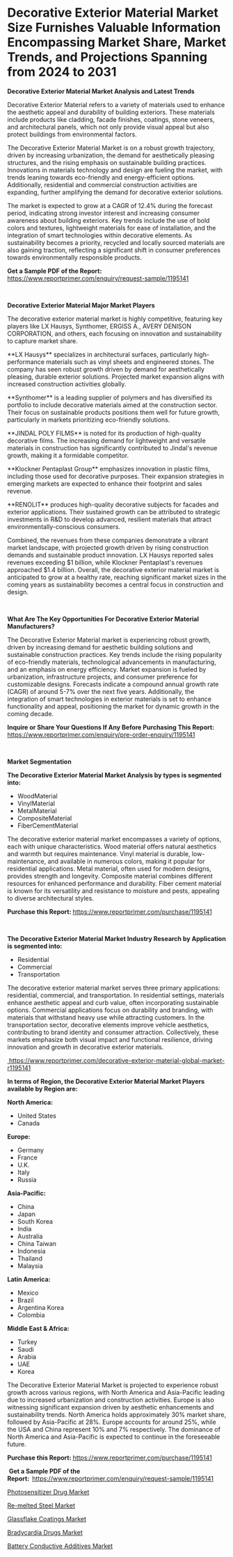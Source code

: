 <p><h1>Decorative Exterior Material Market Size Furnishes Valuable Information Encompassing Market Share, Market Trends, and Projections Spanning from 2024 to 2031</h1></p><p><strong>Decorative Exterior Material Market Analysis and Latest Trends</strong></p>
<p><p>Decorative Exterior Material refers to a variety of materials used to enhance the aesthetic appeal and durability of building exteriors. These materials include products like cladding, facade finishes, coatings, stone veneers, and architectural panels, which not only provide visual appeal but also protect buildings from environmental factors. </p><p>The Decorative Exterior Material Market is on a robust growth trajectory, driven by increasing urbanization, the demand for aesthetically pleasing structures, and the rising emphasis on sustainable building practices. Innovations in materials technology and design are fueling the market, with trends leaning towards eco-friendly and energy-efficient options. Additionally, residential and commercial construction activities are expanding, further amplifying the demand for decorative exterior solutions.</p><p>The market is expected to grow at a CAGR of 12.4% during the forecast period, indicating strong investor interest and increasing consumer awareness about building exteriors. Key trends include the use of bold colors and textures, lightweight materials for ease of installation, and the integration of smart technologies within decorative elements. As sustainability becomes a priority, recycled and locally sourced materials are also gaining traction, reflecting a significant shift in consumer preferences towards environmentally responsible products.</p></p>
<p><strong>Get a Sample PDF of the Report:&nbsp;</strong> <a href="https://www.reportprimer.com/enquiry/request-sample/1195141">https://www.reportprimer.com/enquiry/request-sample/1195141</a></p>
<p>&nbsp;</p>
<p><strong>Decorative Exterior Material Major Market Players</strong></p>
<p><p>The decorative exterior material market is highly competitive, featuring key players like LX Hausys, Synthomer, ERGISS A., AVERY DENISON CORPORATION, and others, each focusing on innovation and sustainability to capture market share. </p><p>**LX Hausys** specializes in architectural surfaces, particularly high-performance materials such as vinyl sheets and engineered stones. The company has seen robust growth driven by demand for aesthetically pleasing, durable exterior solutions. Projected market expansion aligns with increased construction activities globally.</p><p>**Synthomer** is a leading supplier of polymers and has diversified its portfolio to include decorative materials aimed at the construction sector. Their focus on sustainable products positions them well for future growth, particularly in markets prioritizing eco-friendly solutions.</p><p>**JINDAL POLY FILMS** is noted for its production of high-quality decorative films. The increasing demand for lightweight and versatile materials in construction has significantly contributed to Jindal's revenue growth, making it a formidable competitor.</p><p>**Klockner Pentaplast Group** emphasizes innovation in plastic films, including those used for decorative purposes. Their expansion strategies in emerging markets are expected to enhance their footprint and sales revenue.</p><p>**RENOLIT** produces high-quality decorative subjects for facades and exterior applications. Their sustained growth can be attributed to strategic investments in R&D to develop advanced, resilient materials that attract environmentally-conscious consumers.</p><p>Combined, the revenues from these companies demonstrate a vibrant market landscape, with projected growth driven by rising construction demands and sustainable product innovation. LX Hausys reported sales revenues exceeding $1 billion, while Klockner Pentaplast's revenues approached $1.4 billion. Overall, the decorative exterior material market is anticipated to grow at a healthy rate, reaching significant market sizes in the coming years as sustainability becomes a central focus in construction and design.</p></p>
<p>&nbsp;</p>
<p><strong>What Are The Key Opportunities For Decorative Exterior Material Manufacturers?</strong></p>
<p><p>The Decorative Exterior Material market is experiencing robust growth, driven by increasing demand for aesthetic building solutions and sustainable construction practices. Key trends include the rising popularity of eco-friendly materials, technological advancements in manufacturing, and an emphasis on energy efficiency. Market expansion is fueled by urbanization, infrastructure projects, and consumer preference for customizable designs. Forecasts indicate a compound annual growth rate (CAGR) of around 5-7% over the next five years. Additionally, the integration of smart technologies in exterior materials is set to enhance functionality and appeal, positioning the market for dynamic growth in the coming decade.</p></p>
<p><strong>Inquire or Share Your Questions If Any Before Purchasing This Report:</strong> <a href="https://www.reportprimer.com/enquiry/pre-order-enquiry/1195141">https://www.reportprimer.com/enquiry/pre-order-enquiry/1195141</a></p>
<p>&nbsp;</p>
<p><strong>Market Segmentation</strong></p>
<p><strong>The Decorative Exterior Material Market Analysis by types is segmented into:</strong></p>
<p><ul><li>WoodMaterial</li><li>VinylMaterial</li><li>MetalMaterial</li><li>CompositeMaterial</li><li>FiberCementMaterial</li></ul></p>
<p><p>The decorative exterior material market encompasses a variety of options, each with unique characteristics. Wood material offers natural aesthetics and warmth but requires maintenance. Vinyl material is durable, low-maintenance, and available in numerous colors, making it popular for residential applications. Metal material, often used for modern designs, provides strength and longevity. Composite material combines different resources for enhanced performance and durability. Fiber cement material is known for its versatility and resistance to moisture and pests, appealing to diverse architectural styles.</p></p>
<p><strong>Purchase this Report:&nbsp;</strong><a href="https://www.reportprimer.com/purchase/1195141">https://www.reportprimer.com/purchase/1195141</a></p>
<p>&nbsp;</p>
<p><strong>The Decorative Exterior Material Market Industry Research by Application is segmented into:</strong></p>
<p><ul><li>Residential</li><li>Commercial</li><li>Transportation</li></ul></p>
<p><p>The decorative exterior material market serves three primary applications: residential, commercial, and transportation. In residential settings, materials enhance aesthetic appeal and curb value, often incorporating sustainable options. Commercial applications focus on durability and branding, with materials that withstand heavy use while attracting customers. In the transportation sector, decorative elements improve vehicle aesthetics, contributing to brand identity and consumer attraction. Collectively, these markets emphasize both visual impact and functional resilience, driving innovation and growth in decorative exterior materials.</p></p>
<p><a href="https://www.reportprimer.com/decorative-exterior-material-global-market-r1195141">&nbsp;https://www.reportprimer.com/decorative-exterior-material-global-market-r1195141</a></p>
<p><strong>In terms of Region, the Decorative Exterior Material Market Players available by Region are:</strong></p>
<p>
    <p> <strong> North America: </strong>
        <ul>
            <li>United States</li>
            <li>Canada</li>
        </ul>
        </p> 
    <p> <strong> Europe: </strong>
        <ul>
            <li>Germany</li>
            <li>France</li>
            <li>U.K.</li>
            <li>Italy</li>
            <li>Russia</li>
        </ul>
        </p> 
    <p> <strong> Asia-Pacific: </strong>
        <ul>
            <li>China</li>
            <li>Japan</li>
            <li>South Korea</li>
            <li>India</li>
            <li>Australia</li>
            <li>China Taiwan</li>
            <li>Indonesia</li>
            <li>Thailand</li>
            <li>Malaysia</li>
        </ul>
        </p> 
    <p> <strong> Latin America: </strong>
        <ul>
            <li>Mexico</li>
            <li>Brazil</li>
            <li>Argentina Korea</li>
            <li>Colombia</li>
        </ul>
        </p> 
    <p> <strong> Middle East & Africa: </strong>
        <ul>
            <li>Turkey</li>
            <li>Saudi</li>
            <li>Arabia</li>
            <li>UAE</li>
            <li>Korea</li>
        </ul>
    </p>
    </p>
<p><p>The Decorative Exterior Material Market is projected to experience robust growth across various regions, with North America and Asia-Pacific leading due to increased urbanization and construction activities. Europe is also witnessing significant expansion driven by aesthetic enhancements and sustainability trends. North America holds approximately 30% market share, followed by Asia-Pacific at 28%. Europe accounts for around 25%, while the USA and China represent 10% and 7% respectively. The dominance of North America and Asia-Pacific is expected to continue in the foreseeable future.</p></p>
<p><strong>Purchase this Report: </strong><a href="https://www.reportprimer.com/purchase/1195141">https://www.reportprimer.com/purchase/1195141</a></p>
<p>&nbsp;<strong>Get a Sample PDF of the Report:&nbsp;&nbsp;</strong><a href="https://www.reportprimer.com/enquiry/request-sample/1195141">https://www.reportprimer.com/enquiry/request-sample/1195141</a></p>
<p><strong></strong></p>
<p><p><a href="https://medium.com/@nickolej2mc/analyzing-key-drivers-in-the-photosensitizer-drug-market-market-trends-and-future-outlook-for-f7610d21c834?postPublishedType=repub">Photosensitizer Drug Market</a></p><p><a href="https://issuu.com/reportprime-2/docs/re-melted-steel-market-size-2030.pp_f9b73a22e3a1dc">Re-melted Steel Market</a></p><p><a href="https://issuu.com/reportprime-2/docs/glassflake-coatings-market-size-203_0a362103a1bd14">Glassflake Coatings Market</a></p><p><a href="https://www.linkedin.com/pulse/bradycardia-drugs-market-size-share-competitive-landscape-trend-2d9cc">Bradycardia Drugs Market</a></p><p><a href="https://github.com/RogerBennett414/Market-Research-Report-List-1/blob/main/battery-conductive-additives-market.md">Battery Conductive Additives Market</a></p></p>
